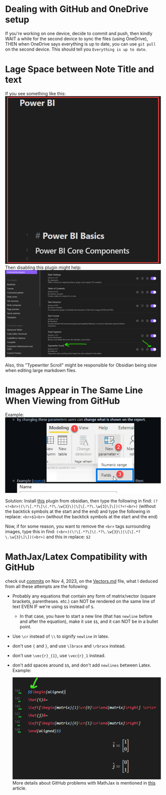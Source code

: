 # Dealing with GitHub and OneDrive setup

If you're working on one device, decide to commit and push, then kindly WAIT a while for the second device to sync the files (using OneDrive), THEN when OneDrive says everything is up to date, you can use `git pull` on the second device. This should tell you `Everything is up to date`.

# Lage Space between Note Title and text

If you see something like this:
![](./Attachments%20-%20Debugging%20Obsidian/Pasted%20image%2020231104065626.png)
Then disabling this plugin might help:
![](./Attachments%20-%20Debugging%20Obsidian/Pasted%20image%2020231104065706.png)

Also, this "Typewriter Scroll" might be responsible for Obsidian being slow when editing large markdown files.

# Images Appear in The Same Line When Viewing from GitHub

Example:
![](Attachments%20-%20Debugging%20Obsidian/Pasted%20image%2020231104084943.png)

Solution:
Install [this](https://github.com/Gru80/obsidian-regex-replace) plugin from obsidian, then type the following in find:
`(?<!<br>)(\!\[.*?\]\(.*?\.\w{3}\)|\[\[.*?\.\w{3}\]\])(?<!<br>)`
(without the backtick symbols at the start and the end)
and type the following in replace:
`<br>$1<br>`
(without the backtick symbols at the start and the end)

Now, if for some reason, you want to remove the `<br>` tags surrounding images, type this in find:
`(<br>)(\!\[.*?\]\(.*?\.\w{3}\)|\[\[.*?\.\w{3}\]\])(<br>)`
and this in replace:
`$2`

# MathJax/Latex Compatibility with GitHub

check out [commits](https://github.com/OdyAsh/OdyAsh-Notes/commits/main/Mathematics/Linear%20Algebra/Vectors.md) on Nov 4, 2023, on the [Vectors.md](../Sciences/Formal%20Sciences/Mathematics/Linear%20Algebra/Vectors.md) file, what I deduced from all these attempts are the following:

* Probably any equations that contain any form of matrix/vector (square brackets, parentheses. etc.) can NOT be rendered on the same line of text EVEN IF we're using `$$` instead of `$`.
	* In that case, you have to start a new line (that has `newline` before and after the equation), make it use `$$`, and it can NOT be in a bullet point.
* Use `\cr` instead of `\\` to signify `newline` in latex.
* don't use `{` and `}`, and use `\lbrace` and `\rbrace` instead.
* don't use `\vec{r}_{1}`, use `\vec{r}_1` instead.
* don't add spaces around `$$`, and don't add `newlines` between Latex. Example:
  
  ![](Attachments%20-%20Debugging%20Obsidian/Pasted%20image%2020231104170701.png)
More details about GitHub problems with MathJax is mentioned in [this](https://nschloe.github.io/2022/05/20/math-on-github.html) article.